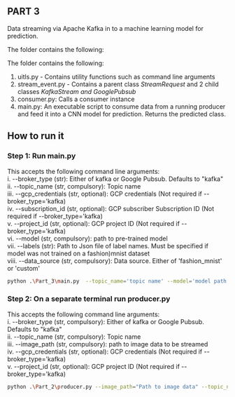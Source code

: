 ## PART 3

Data streaming via Apache Kafka in to a machine learning model for prediction.

The folder contains the following:

The folder contains the following:  
1. uitls.py - Contains utility functions such as command line arguments
2. stream_event.py - Contains a parent class *StreamRequest* and 2 child classes *KafkaStream and GooglePubsub*
3. consumer.py: Calls a consumer instance
4. main.py: An executable script to consume data from a running producer and feed it into a CNN model for prediction. Returns the predicted class.

## How to run it 
### Step 1: Run main.py  
This accepts the following command line arguments:  
i. --broker_type (str): Either of kafka or Google Pubsub. Defaults to "kafka"  
ii. --topic_name (str, compulsory): Topic name  
iii. --gcp_credentials (str, optional): GCP credentials (Not required if --broker_type='kafka)  
iv. --subscription_id (str, optional): GCP subscriber Subscription ID (Not required if --broker_type='kafka)  
v. --project_id (str, optional): GCP project ID (Not required if --broker_type='kafka)  
vi. --model (str, compulsory): path to pre-trained model  
vii. --labels (str): Path to Json file of label names. Must be specified if model was not trained on a fashion)mnist dataset  
viii. --data_source (str, compulsory): Data source. Either of 'fashion_mnist' or 'custom'  


```bash
python .\Part_3\main.py  --topic_name='topic name' --model='model path' 
```

### Step 2: On a separate terminal run producer.py
This accepts the following command line arguments:  
i. --broker_type (str, compulsory): Either of kafka or Google Pubsub. Defaults to "kafka"  
ii. --topic_name (str, compulsory): Topic name   
iii. --image_path (str, compulsory): path to image data to be streamed  
iv. --gcp_credentials (str, optional): GCP credentials (Not required if --broker_type='kafka)  
v. --project_id (str, optional): GCP project ID (Not required if --broker_type='kafka)

```bash
python .\Part_2\producer.py --image_path="Path to image data" --topic_name='Topic name'
```
